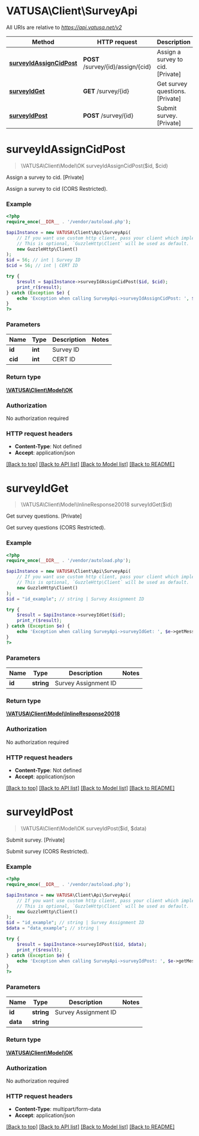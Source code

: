 # VATUSA\Client\SurveyApi

All URIs are relative to *https://api.vatusa.net/v2*

Method | HTTP request | Description
------------- | ------------- | -------------
[**surveyIdAssignCidPost**](SurveyApi.md#surveyIdAssignCidPost) | **POST** /survey/{id}/assign/{cid} | Assign a survey to cid. [Private]
[**surveyIdGet**](SurveyApi.md#surveyIdGet) | **GET** /survey/{id} | Get survey questions. [Private]
[**surveyIdPost**](SurveyApi.md#surveyIdPost) | **POST** /survey/{id} | Submit survey. [Private]


# **surveyIdAssignCidPost**
> \VATUSA\Client\Model\OK surveyIdAssignCidPost($id, $cid)

Assign a survey to cid. [Private]

Assign a survey to cid (CORS Restricted).

### Example
```php
<?php
require_once(__DIR__ . '/vendor/autoload.php');

$apiInstance = new VATUSA\Client\Api\SurveyApi(
    // If you want use custom http client, pass your client which implements `GuzzleHttp\ClientInterface`.
    // This is optional, `GuzzleHttp\Client` will be used as default.
    new GuzzleHttp\Client()
);
$id = 56; // int | Survey ID
$cid = 56; // int | CERT ID

try {
    $result = $apiInstance->surveyIdAssignCidPost($id, $cid);
    print_r($result);
} catch (Exception $e) {
    echo 'Exception when calling SurveyApi->surveyIdAssignCidPost: ', $e->getMessage(), PHP_EOL;
}
?>
```

### Parameters

Name | Type | Description  | Notes
------------- | ------------- | ------------- | -------------
 **id** | **int**| Survey ID |
 **cid** | **int**| CERT ID |

### Return type

[**\VATUSA\Client\Model\OK**](../Model/OK.md)

### Authorization

No authorization required

### HTTP request headers

 - **Content-Type**: Not defined
 - **Accept**: application/json

[[Back to top]](#) [[Back to API list]](../../README.md#documentation-for-api-endpoints) [[Back to Model list]](../../README.md#documentation-for-models) [[Back to README]](../../README.md)

# **surveyIdGet**
> \VATUSA\Client\Model\InlineResponse20018 surveyIdGet($id)

Get survey questions. [Private]

Get survey questions (CORS Restricted).

### Example
```php
<?php
require_once(__DIR__ . '/vendor/autoload.php');

$apiInstance = new VATUSA\Client\Api\SurveyApi(
    // If you want use custom http client, pass your client which implements `GuzzleHttp\ClientInterface`.
    // This is optional, `GuzzleHttp\Client` will be used as default.
    new GuzzleHttp\Client()
);
$id = "id_example"; // string | Survey Assignment ID

try {
    $result = $apiInstance->surveyIdGet($id);
    print_r($result);
} catch (Exception $e) {
    echo 'Exception when calling SurveyApi->surveyIdGet: ', $e->getMessage(), PHP_EOL;
}
?>
```

### Parameters

Name | Type | Description  | Notes
------------- | ------------- | ------------- | -------------
 **id** | **string**| Survey Assignment ID |

### Return type

[**\VATUSA\Client\Model\InlineResponse20018**](../Model/InlineResponse20018.md)

### Authorization

No authorization required

### HTTP request headers

 - **Content-Type**: Not defined
 - **Accept**: application/json

[[Back to top]](#) [[Back to API list]](../../README.md#documentation-for-api-endpoints) [[Back to Model list]](../../README.md#documentation-for-models) [[Back to README]](../../README.md)

# **surveyIdPost**
> \VATUSA\Client\Model\OK surveyIdPost($id, $data)

Submit survey. [Private]

Submit survey (CORS Restricted).

### Example
```php
<?php
require_once(__DIR__ . '/vendor/autoload.php');

$apiInstance = new VATUSA\Client\Api\SurveyApi(
    // If you want use custom http client, pass your client which implements `GuzzleHttp\ClientInterface`.
    // This is optional, `GuzzleHttp\Client` will be used as default.
    new GuzzleHttp\Client()
);
$id = "id_example"; // string | Survey Assignment ID
$data = "data_example"; // string | 

try {
    $result = $apiInstance->surveyIdPost($id, $data);
    print_r($result);
} catch (Exception $e) {
    echo 'Exception when calling SurveyApi->surveyIdPost: ', $e->getMessage(), PHP_EOL;
}
?>
```

### Parameters

Name | Type | Description  | Notes
------------- | ------------- | ------------- | -------------
 **id** | **string**| Survey Assignment ID |
 **data** | **string**|  |

### Return type

[**\VATUSA\Client\Model\OK**](../Model/OK.md)

### Authorization

No authorization required

### HTTP request headers

 - **Content-Type**: multipart/form-data
 - **Accept**: application/json

[[Back to top]](#) [[Back to API list]](../../README.md#documentation-for-api-endpoints) [[Back to Model list]](../../README.md#documentation-for-models) [[Back to README]](../../README.md)

